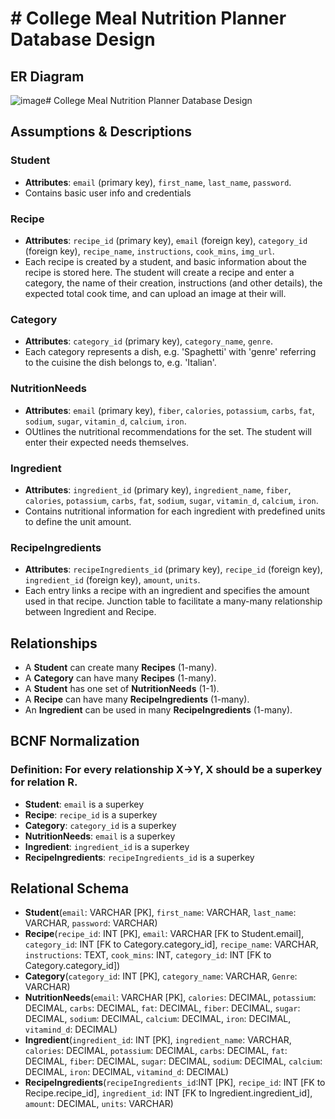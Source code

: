# # College Meal Nutrition Planner Database Design
## ER Diagram
![image](https://github.com/cs411-alawini/su24-cs411-team015-queryur/assets/109307775/c91ac37f-df7a-461b-b3fa-667381149946)# College Meal Nutrition Planner Database Design

## Assumptions & Descriptions
### Student
- **Attributes**: `email` (primary key), `first_name`, `last_name`, `password`.
- Contains basic user info and credentials

### Recipe
- **Attributes**: `recipe_id` (primary key), `email` (foreign key), `category_id` (foreign key), `recipe_name`, `instructions`, `cook_mins`, `img_url`.
- Each recipe is created by a student, and basic information about the recipe is stored here. The student will create a recipe and enter a category, the name of their creation, instructions (and other details), the expected total cook time, and can upload an image at their will.

### Category
- **Attributes**: `category_id` (primary key), `category_name`, `genre`.
- Each category represents a dish, e.g. 'Spaghetti' with 'genre' referring to the cuisine the dish belongs to, e.g. 'Italian'.

### NutritionNeeds
- **Attributes**: `email` (primary key), `fiber`, `calories`, `potassium`, `carbs`, `fat`, `sodium`, `sugar`, `vitamin_d`, `calcium`, `iron`.
- OUtlines the nutritional recommendations for the set. The student will enter their expected needs themselves.

### Ingredient
- **Attributes**: `ingredient_id` (primary key), `ingredient_name`,  `fiber`, `calories`, `potassium`, `carbs`, `fat`, `sodium`, `sugar`, `vitamin_d`, `calcium`, `iron`.
- Contains nutritional information for each ingredient with predefined units to define the unit amount.

### RecipeIngredients
- **Attributes**: `recipeIngredients_id` (primary key), `recipe_id` (foreign key), `ingredient_id` (foreign key), `amount`, `units`.
- Each entry links a recipe with an ingredient and specifies the amount used in that recipe. Junction table to facilitate a many-many relationship between Ingredient and Recipe.

## Relationships
- A **Student** can create many **Recipes** (1-many).
- A **Category** can have many **Recipes** (1-many).
- A **Student** has one set of **NutritionNeeds** (1-1).
- A **Recipe** can have many **RecipeIngredients** (1-many).
- An **Ingredient** can be used in many **RecipeIngredients** (1-many).

## BCNF Normalization
### Definition: For every relationship X→Y, X should be a superkey for relation R.
- **Student**: `email` is a superkey
- **Recipe**: `recipe_id` is a superkey
- **Category**: `category_id` is a superkey
- **NutritionNeeds**: `email` is a superkey
- **Ingredient**: `ingredient_id` is a superkey
- **RecipeIngredients**: `recipeIngredients_id` is a superkey

## Relational Schema
- **Student**(`email`: VARCHAR [PK], `first_name`: VARCHAR, `last_name`: VARCHAR, `password`: VARCHAR)
- **Recipe**(`recipe_id`: INT [PK], `email`: VARCHAR [FK to Student.email], `category_id`: INT [FK to Category.category_id], `recipe_name`: VARCHAR, `instructions`: TEXT, `cook_mins`: INT, `category_id`: INT [FK to Category.category_id])
- **Category**(`category_id`: INT [PK], `category_name`: VARCHAR, `Genre`: VARCHAR)
- **NutritionNeeds**(`email`: VARCHAR [PK], `calories`: DECIMAL, `potassium`: DECIMAL, `carbs`: DECIMAL, `fat`: DECIMAL, `fiber`: DECIMAL, `sugar`: DECIMAL, `sodium`: DECIMAL, `calcium`: DECIMAL, `iron`: DECIMAL, `vitamind_d`: DECIMAL)
- **Ingredient**(`ingredient_id`: INT [PK], `ingredient_name`: VARCHAR, `calories`: DECIMAL, `potassium`: DECIMAL, `carbs`: DECIMAL, `fat`: DECIMAL, `fiber`: DECIMAL, `sugar`: DECIMAL, `sodium`: DECIMAL, `calcium`: DECIMAL, `iron`: DECIMAL, `vitamind_d`: DECIMAL)
- **RecipeIngredients**(`recipeIngredients_id`:INT [PK], `recipe_id`: INT [FK to Recipe.recipe_id], `ingredient_id`: INT [FK to Ingredient.ingredient_id], `amount`: DECIMAL, `units`: VARCHAR)
